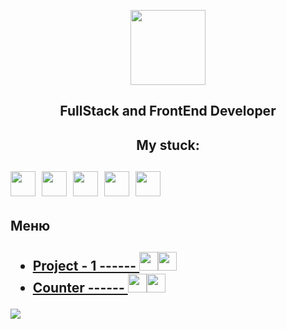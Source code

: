 <p align = "center"><img    src="https://simpleicons.org/icons/github.svg" height="120"/><p>
 <h2 align = "center">FullStack and FrontEnd Developer<h2>
 <h2 align = "center">My stuck:<h2>
 <img src="https://cdn.jsdelivr.net/gh/devicons/devicon/icons/react/react-original-wordmark.svg" height="40"/>&nbsp
 <img src="https://cdn.jsdelivr.net/gh/devicons/devicon/icons/sass/sass-original.svg" height="40" />&nbsp
 <img src="https://cdn.jsdelivr.net/gh/devicons/devicon/icons/javascript/javascript-plain.svg" height="40" />&nbsp
 <img src="https://cdn.jsdelivr.net/gh/devicons/devicon/icons/html5/html5-original-wordmark.svg" height="40" />&nbsp
 <img src="https://cdn.jsdelivr.net/gh/devicons/devicon/icons/css3/css3-original.svg" height="40" />&nbsp
<h2>Меню<h2>

  <ul list-style-type = "disk">
    <li><a href="https://github.com/Arnuma/frontEnd_projects/tree/project_1">Project - 1  ------  <img src="https://cdn.jsdelivr.net/gh/devicons/devicon/icons/javascript/javascript-plain.svg" height="30" /><img src="https://cdn.jsdelivr.net/gh/devicons/devicon/icons/html5/html5-original-wordmark.svg" height="30" /></a></li>
   <li><a href="https://github.com/Arnuma/counter">Counter  ------ <img src="https://cdn.jsdelivr.net/gh/devicons/devicon/icons/javascript/javascript-plain.svg" height="30" /><img src="https://cdn.jsdelivr.net/gh/devicons/devicon/icons/html5/html5-original-wordmark.svg" height="30" /></a></li>
  </ul>
<img src="http://github-profile-summary-cards.vercel.app/api/cards/profile-details?username=Arnuma&theme=apprentice">
